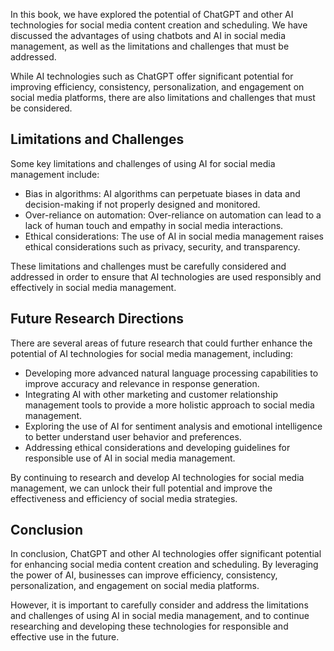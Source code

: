 

In this book, we have explored the potential of ChatGPT and other AI technologies for social media content creation and scheduling. We have discussed the advantages of using chatbots and AI in social media management, as well as the limitations and challenges that must be addressed.

While AI technologies such as ChatGPT offer significant potential for improving efficiency, consistency, personalization, and engagement on social media platforms, there are also limitations and challenges that must be considered.

Limitations and Challenges
--------------------------

Some key limitations and challenges of using AI for social media management include:

* Bias in algorithms: AI algorithms can perpetuate biases in data and decision-making if not properly designed and monitored.
* Over-reliance on automation: Over-reliance on automation can lead to a lack of human touch and empathy in social media interactions.
* Ethical considerations: The use of AI in social media management raises ethical considerations such as privacy, security, and transparency.

These limitations and challenges must be carefully considered and addressed in order to ensure that AI technologies are used responsibly and effectively in social media management.

Future Research Directions
--------------------------

There are several areas of future research that could further enhance the potential of AI technologies for social media management, including:

* Developing more advanced natural language processing capabilities to improve accuracy and relevance in response generation.
* Integrating AI with other marketing and customer relationship management tools to provide a more holistic approach to social media management.
* Exploring the use of AI for sentiment analysis and emotional intelligence to better understand user behavior and preferences.
* Addressing ethical considerations and developing guidelines for responsible use of AI in social media management.

By continuing to research and develop AI technologies for social media management, we can unlock their full potential and improve the effectiveness and efficiency of social media strategies.

Conclusion
----------

In conclusion, ChatGPT and other AI technologies offer significant potential for enhancing social media content creation and scheduling. By leveraging the power of AI, businesses can improve efficiency, consistency, personalization, and engagement on social media platforms.

However, it is important to carefully consider and address the limitations and challenges of using AI in social media management, and to continue researching and developing these technologies for responsible and effective use in the future.

